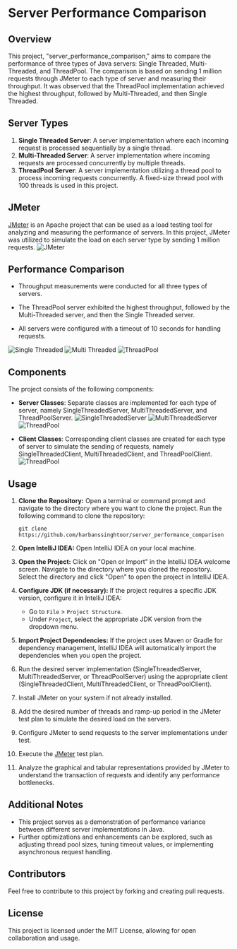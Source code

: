 # Server Performance Comparison

## Overview
This project, "server_performance_comparison," aims to compare the performance of three types of Java servers: Single Threaded, Multi-Threaded, and ThreadPool. The comparison is based on sending 1 million requests through JMeter to each type of server and measuring their throughput. It was observed that the ThreadPool implementation achieved the highest throughput, followed by Multi-Threaded, and then Single Threaded.

## Server Types
1. **Single Threaded Server**: A server implementation where each incoming request is processed sequentially by a single thread.
2. **Multi-Threaded Server**: A server implementation where incoming requests are processed concurrently by multiple threads.
3. **ThreadPool Server**: A server implementation utilizing a thread pool to process incoming requests concurrently. A fixed-size thread pool with 100 threads is used in this project.

## JMeter
[JMeter](https://jmeter.apache.org/) is an Apache project that can be used as a load testing tool for analyzing and measuring the performance of servers. In this project, JMeter was utilized to simulate the load on each server type by sending 1 million requests.
![JMeter](Screenshots/JMeter.png "JMeter")

## Performance Comparison
- Throughput measurements were conducted for all three types of servers.

- The ThreadPool server exhibited the highest throughput, followed by the Multi-Threaded server, and then the Single Threaded server.

- All servers were configured with a timeout of 10 seconds for handling requests.

![Single Threaded](Screenshots/SingleThread/SingleThreaded_Graph.png "Single Threaded Server")
![Multi Threaded](Screenshots/MultiThreaded/MultiThreaded_Graph.png "Multi Threaded Server")
![ThreadPool](Screenshots/ThreadPool/ThreadPool_Graph.png "Thread Pool")

## Components
The project consists of the following components:
- **Server Classes**: Separate classes are implemented for each type of server, namely SingleThreadedServer, MultiThreadedServer, and ThreadPoolServer.
![SingleThreadedServer](Screenshots/ServerCode/SingleThreaded_Server.png "Single Threaded Server")
![MultiThreadedServer](Screenshots/ServerCode/MulitThreaded_Server.png "Multi Threaded Server")
![ThreadPool](Screenshots/ServerCode/ThreadPool_Server.png "Thread Pool")

- **Client Classes**: Corresponding client classes are created for each type of server to simulate the sending of requests, namely SingleThreadedClient, MultiThreadedClient, and ThreadPoolClient.
![ThreadPool](Screenshots/ServerCode/MutliThreadedClient.png "MultiThreaded Client")

## Usage
1. **Clone the Repository:**
   Open a terminal or command prompt and navigate to the directory where you want to clone the project.
   Run the following command to clone the repository:
   ```
   git clone https://github.com/harbanssinghtoor/server_performance_comparison
   ```

2. **Open IntelliJ IDEA:**
   Open IntelliJ IDEA on your local machine.

3. **Open the Project:**
   Click on "Open or Import" in the IntelliJ IDEA welcome screen.
   Navigate to the directory where you cloned the repository.
   Select the directory and click "Open" to open the project in IntelliJ IDEA.

4. **Configure JDK (if necessary):**
   If the project requires a specific JDK version, configure it in IntelliJ IDEA:
   - Go to `File` > `Project Structure`.
   - Under `Project`, select the appropriate JDK version from the dropdown menu.

5. **Import Project Dependencies:**
   If the project uses Maven or Gradle for dependency management, IntelliJ IDEA will automatically import the dependencies when you open the project.
6. Run the desired server implementation (SingleThreadedServer, MultiThreadedServer, or ThreadPoolServer) using the appropriate client (SingleThreadedClient, MultiThreadedClient, or ThreadPoolClient).

7. Install JMeter on your system if not already installed.

8. Add the desired number of threads and ramp-up period in the JMeter test plan to simulate the desired load on the servers.

9. Configure JMeter to send requests to the server implementations under test.

10. Execute the [JMeter](##JMeter) test plan.

11. Analyze the graphical and tabular representations provided by JMeter to understand the transaction of requests and identify any performance bottlenecks.

## Additional Notes
- This project serves as a demonstration of performance variance between different server implementations in Java.
- Further optimizations and enhancements can be explored, such as adjusting thread pool sizes, tuning timeout values, or implementing asynchronous request handling.

## Contributors

Feel free to contribute to this project by forking and creating pull requests.

## License

This project is licensed under the MIT License, allowing for open collaboration and usage.